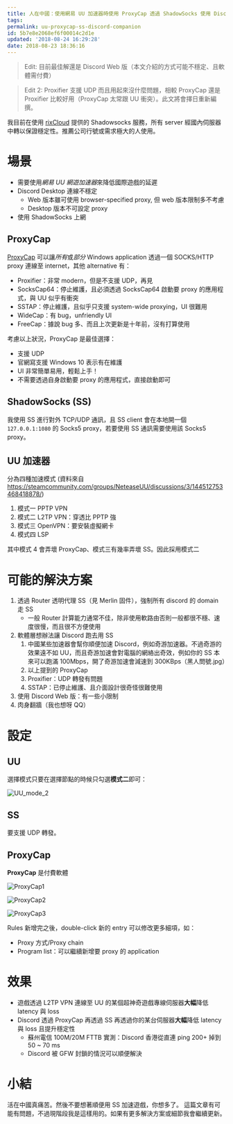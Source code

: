 ```yaml
---
title: 人在中國：使用網易 UU 加速器時使用 ProxyCap 透過 ShadowSocks 使用 Discord Desktop
tags:
permalink: uu-proxycap-ss-discord-companion
id: 5b7e8e2068ef6f00014c2d1e
updated: '2018-08-24 16:29:28'
date: 2018-08-23 18:36:16
---
```


> Edit: 目前最佳解還是 Discord Web 版（本文介紹的方式可能不穩定、且軟體需付費）

> Edit 2: Proxifier 支援 UDP 而且用起來沒什麼問題，相較 ProxyCap 還是 Proxifier 比較好用（ProxyCap 太常跟 UU 衝突）。此文將會擇日重新編撰。

我目前在使用 [rixCloud](https://portal.rixcloud.me/aff.php?aff=2004) 提供的 Shadowsocks 服務，所有 server 經國內伺服器中轉以保證穩定性。推薦公司行號或需求極大的人使用。

# 場景
* 需要使用*網易 UU 網遊加速器*來降低國際遊戲的延遲
* Discord Desktop 連線不穩定
    * Web 版本雖可使用 browser-specified proxy, 但 web 版本限制多不考慮
    * Desktop 版本不可設定 proxy
* 使用 ShadowSocks 上網

## ProxyCap
[ProxyCap](http://www.proxycap.com) 可以讓*所有*或*部分* Windows application 透過一個 SOCKS/HTTP proxy 連線至 internet，其他 alternative 有：
* Proxifier：非常 modern，但是不支援 UDP，再見
* SocksCap64：停止維護，且必須透過 SocksCap64 啟動要 proxy 的應用程式，與 UU 似乎有衝突
* SSTAP：停止維護，且似乎只支援 system-wide proxying，UI 很難用
* WideCap：有 bug，unfriendly UI
* FreeCap：據說 bug 多、而且上次更新是十年前，沒有打算使用

考慮以上狀況，ProxyCap 是最佳選擇：
* 支援 UDP
* 官網寫支援 Windows 10 表示有在維護
* UI 非常簡單易用，輕鬆上手！
* 不需要透過自身啟動要 proxy 的應用程式，直接啟動即可

## ShadowSocks (SS)
我使用 SS 進行對外 TCP/UDP 通訊，且 SS client 會在本地開一個 `127.0.0.1:1080` 的 Socks5 proxy，若要使用 SS 通訊需要使用該 Socks5 proxy。

## UU 加速器
分為四種加速模式 (資料來自  https://steamcommunity.com/groups/NeteaseUU/discussions/3/144512753468418878/)
1. 模式一 PPTP VPN
2. 模式二 L2TP VPN：穿透比 PPTP 強
3. 模式三 OpenVPN：要安裝虛擬網卡
4. 模式四 LSP

其中模式 4 會弄壞 ProxyCap、模式三有幾率弄壞 SS。因此採用模式二

# 可能的解決方案
1. 透過 Router 透明代理 SS（見 Merlin 固件），強制所有 discord 的 domain 走 SS
    * 一般 Router 計算能力通常不佳，除非使用軟路由否則一般都很不穩、速度很慢，而且很不方便使用
2. 軟體層想辦法讓 Discord 跑去用 SS
    1. 中國某些加速器會幫你順便加速 Discord，例如奇游加速器。不過奇游的效果遠不如 UU，而且奇游加速會對電腦的網絡出奇效，例如你的 SS 本來可以跑滿 100Mbps，開了奇游加速會減速到 300KBps（黑人問號.jpg）
    2. 以上提到的 ProxyCap
    3. Proxifier：UDP 轉發有問題
    4. SSTAP：已停止維護、且介面設計很奇怪很難使用
3. 使用 Discord Web 版：有一些小限制
4. 肉身翻牆（我也想呀 QQ）

# 設定

## UU
選擇模式只要在選擇節點的時候只勾選**模式二**即可：

![UU_mode_2](/content/images/2018/08/UU_mode_2.png)

## SS
要支援 UDP 轉發。

## ProxyCap

**ProxyCap** 是付費軟體

![ProxyCap1](/content/images/2018/08/ProxyCap1.png)

![ProxyCap2](/content/images/2018/08/ProxyCap2.png)

![ProxyCap3](/content/images/2018/08/ProxyCap3.png)

Rules 新增完之後，double-click 新的 entry 可以修改更多細項，如：
* Proxy 方式/Proxy chain
* Program list：可以繼續新增要 proxy 的 application

# 效果
* 遊戲透過 L2TP VPN 連線至 UU 的某個超神奇遊戲專線伺服器**大幅**降低 latency 與 loss
* Discord 透過 ProxyCap 再透過 SS 再透過你的某台伺服器**大幅**降低 latency 與 loss 且提升穩定性
    * 蘇州電信 100M/20M FTTB 實測：Discord 香港從直連 ping 200+ 掉到 50 ~ 70 ms
    * Discord 被 GFW 封鎖的情況可以順便解決

# 小結
活在中國真痛苦。然後不要想著順便用 SS 加速遊戲，你想多了。
這篇文章有可能有問題，不過現階段我是這樣用的。如果有更多解決方案或細節我會繼續更新。

